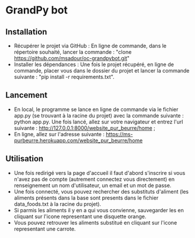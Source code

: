# GrandPy bot
## Installation
* Récupérer le projet via GitHub : En ligne de commande, dans le répertoire souhaité, lancer la commande : "clone https://github.com/msadour/oc-grandpybot.git"
* Installer les dépendances : Une fois le projet récupéré, en ligne de commande, placer vous dans le dossier du projet et lancer la commande suivante : "pip install -r requirements.txt".

## Lancement
* En local,  le programme se lance en ligne de commande via le fichier app.py (se trouvant à la racine du projet) avec la commande suivante : python app.py. Une fois lancé, allez sur votre navigateur et entrez l'url suivante : http://127.0.0.1:8000/website_pur_beurre/home ;
* En ligne, allez sur l'adresse suivante : https://ms-purbeurre.herokuapp.com/website_pur_beurre/home

## Utilisation
* Une fois redirigé vers la page d'accueil il faut d'abord s'inscrire si vous n'avez pas de compte (autrement connectez vous directement) en renseignement un nom d'utilisateur, un email et un mot de passe.
* Une fois connecté, vous pouvez rechercher des substituts d'aliment (les aliments présents dans la base sont presents dans le fichier data_foods.txt à la racine du projet).
* Si parmis les aliments il y en a qui vous convienne, sauvegarder les en cliquant sur l'icone representant une disquette orange.
* Vous pouvez retrouver les aliments substitué en cliquant sur l'icone representant une carrote.
